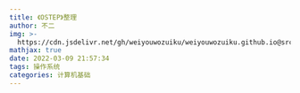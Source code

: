 ```yaml
---
title: 《OSTEP》整理
author: 不二
img: >-
  https://cdn.jsdelivr.net/gh/weiyouwozuiku/weiyouwozuiku.github.io@src/source/_posts/PageImg/
mathjax: true
date: 2022-03-09 21:57:34
tags: 操作系统
categories: 计算机基础
---
```

